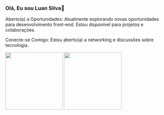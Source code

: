 ### Olá, Eu sou Luan Silva👋

Aberto(a) a Oportunidades:
Atualmente explorando novas oportunidades para desenvolvimento front-end. Estou disponível para projetos e colaborações.

Conecte-se Comigo:
Estou aberto(a) a networking e discussões sobre tecnologia.

<div>
<img src="https://github-readme-stats.vercel.app/api?username=meadowmage&theme=tokyonight&show_icons=true" height="180em" gap="10px">

<img src="https://github-readme-stats.vercel.app/api/top-langs/?username=meadowmage&layout=compact" height="180em">
  
</div>






<!--
**meadowmage/meadowmage** is a ✨ _special_ ✨ repository because its `README.md` (this file) appears on your GitHub profile.

Here are some ideas to get you started:

- 🔭 I’m currently working on ...
- 🌱 I’m currently learning ...
- 👯 I’m looking to collaborate on ...
- 🤔 I’m looking for help with ...
- 💬 Ask me about ...
- 📫 How to reach me: ...
- 😄 Pronouns: ...
- ⚡ Fun fact: ...
-->
